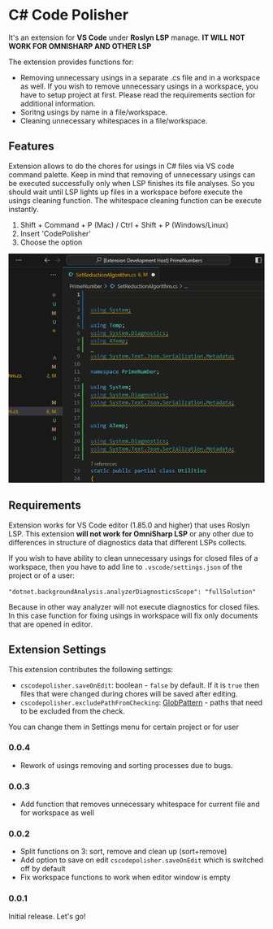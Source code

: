 # C# Code Polisher

It's an extension for **VS Code** under **Roslyn LSP** manage. **IT WILL NOT WORK FOR OMNISHARP AND OTHER LSP**

The extension provides functions for:
* Removing unnecessary usings in a separate .cs file and in a workspace as well. If you wish to remove unnecessary usings in a workspace, you have to setup project at first. Please read the requirements section for additional information.
* Soritng usings by name in a file/workspace.
* Cleaning unnecessary whitespaces in a file/workspace.

## Features

Extension allows to do the chores for usings in C# files via VS code command palette. Keep in mind that removing of unnecessary usings can be executed successfully only when LSP finishes its file analyses. So you should wait until LSP lights up files in a workspace before execute the usings cleaning function. The whitespace cleaning function can be execute instantly.

1. Shift + Command + P (Mac) / Ctrl + Shift + P (Windows/Linux)
2. Insert 'CodePolisher'
3. Choose the option 

![Code Polisher usage](images/fix_usings_in_current_file.gif)

## Requirements

Extension works for VS Code editor (1.85.0 and higher) that uses Roslyn LSP. This extension **will not work for OmniSharp LSP** or any other due to differences in structure of diagnostics data that different LSPs collects. 

If you wish to have ability to clean unnecessary usings for closed files of a workspace, then you have to add line to `.vscode/settings.json` of the project or of a user:

`"dotnet.backgroundAnalysis.analyzerDiagnosticsScope": "fullSolution"`

Because in other way analyzer will not execute diagnostics for closed files. In this case function for fixing usings in workspace will fix only documents that are opened in editor.

## Extension Settings

This extension contributes the following settings:

* `cscodepolisher.saveOnEdit`: boolean - `false` by default. If it is `true` then files that were changed during chores will be saved after editing.
* `cscodepolisher.excludePathFromChecking`: [GlobPattern](https://code.visualstudio.com/docs/editor/glob-patterns) - paths that need to be excluded from the check.

You can change them in Settings menu for certain project or for user

### 0.0.4

* Rework of usings removing and sorting processes due to bugs.

### 0.0.3

* Add function that removes unnecessary whitespace for current file and for workspace as well

### 0.0.2

* Split functions on 3: sort, remove and clean up (sort+remove)
* Add option to save on edit `cscodepolisher.saveOnEdit` which is switched off by default
* Fix workspace functions to work when editor window is empty

### 0.0.1

Initial release. Let's go!